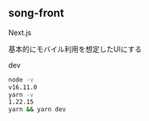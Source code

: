 ## song-front

Next.js

基本的にモバイル利用を想定したUIにする

dev
```bash
node -v
v16.11.0
yarn -v
1.22.15
yarn && yarn dev
```
